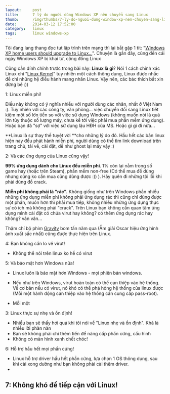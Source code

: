 ```yaml
---
layout:     post
title:      7 lý do người dùng Windows XP nên chuyển sang Linux
thumb:      /img/thumbs/7-ly-do-nguoi-dung-window-xp-nen-chuyen-sang-linux.png
date:       2014-03-12 17:52:00
category:   linux
tags:       linux windows-xp
---
```


Tôi đang lang thang đọc tut lập trình trên mạng thì lại bắt gặp 1 tit: "[Windows XP home users should upgrade to Linux...]("http://betanews.com/2014/01/30/windows-xp-home-users-should-upgrade-to-linux-not-windows-8-1/")".
Chuyện là gần đây, cũng đến cái ngày Windows XP bị khai tử, cộng đồng Linux 

Cũng cần đính chính trước trong bài này: **Linux là gì**? 
Nói 1 cách chính xác Linux chỉ "[Linux Kernel]("http://vi.wikipedia.org/wiki/H%E1%BA%A1t_nh%C3%A2n_Linux")" tuy nhiên một cách thông dụng, Linux được nhắc để chỉ những hệ điều hành mang nhân Linux. Vậy nên, các bác thích bắt xin đừng bẻ :))

1: Linux miễn phí!

Điều này không có ý nghĩa nhiều với người dùng các nhân, nhất ở Việt Nam :).
Tuy nhiên với các công ty, văn phòng... việc chuyển đổi sang Linux tiết kiệm một số lớn tiền so với việc sử dụng Windows (không muốn nói là quá lớn tùy thuộc số lượng máy, chưa kể tới việc phải mua phần mềm ứng dụng).
Hoặc bạn đã "sợ" với việc sử dụng lậu HĐH của MS. Hoặc gì gì đi nữa...

**Linux là sự thay thế tuyệt vời **cho những lý do đó. Hầu hết các bản linux hiện nay đều phát hành miễn phí, người dùng có thể tìm link download trên trang chủ, tải về, cài đặt, dễ như ghost lại máy vậy :)

2: Và các ứng dụng của Linux cũng vậy!

**99% ứng dụng dành cho Linux đều miễn phí**. 1% còn lại nằm trong số game hay (hoặc trên Steam), phần mềm non-free (Có thể mua   để dùng nhưng cũng ko cần mua cũng dùng được :)) ). Hãy quên đi những tội lỗi khi phải dùng đồ crack.

**Miễn phí không phải là "rác".** Không giống như trên Windows phần nhiều những ứng dụng miễn phí không phải ứng dụng rác thì   cũng chỉ dùng được một phần, muốn hơn thì phải mua tiếp, không nhiều những ứng dụng thực sự có ích mà không phải "crack".
Trên Linux bạn không cần quan tâm ứng dụng mình cài đặt có chứa virut hay không? có thêm ứng dụng rác hay không? vân vân...

Thậm chí bộ phim [Gravity]("http://blogs.kde.org/2014/02/09/kde-plasma-movies") bom tấn năm qua (Ẵm giải Oscar hiệu ứng hình ảnh xuất sắc nhất) cũng được thực hiện trên Linux.

4: Bạn không cần lo về virut!
- Không thể nói trên linux ko hề có virut


5: Và bảo mật hơn Windows nữa!
- Linux luôn là bảo mật hơn Windows - mọi phiên bản windows. 

- Nếu như trên Windows, virut hoàn toàn có thể can thiệp vào hệ thống.
 Về cơ bản nếu có virut, nó khó có thể phá hỏng hệ thống của linux được (Mỗi một hành động can thiệp vào hệ thống cần cung cấp pass-root).

- Mỗi một 

3: Linux thực sự nhẹ và ổn định!
- Nhiều bạn sẽ thấy hơi quá khi tôi nói về "Linux nhẹ và ổn định". Khá là nhiều lời phàn nàn 
- Bạn sẽ không phải chi thêm tiền để nâng cấp phần cứng, cấu hình
- Không có màn hình xanh chết chóc!

6: Hỗ trợ hầu hết mọi phần cứng!
- Linux hỗ trợ driver hầu hết phần cứng, lựa chọn 1 OS thông dụng, sau khi cài xong dường như bạn không phải cài thêm driver. 
- 

7: Không khó để tiếp cận với Linux!
-